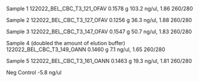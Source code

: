 Sample 1
	122022_BEL_CBC_T3_121_OFAV
	   0.1578 g
		103.2 ng/ul, 
	    1.86 260/280
	  
Sample 2
	122022_BEL_CBC_T3_127_OFAV
	0.1256 g
	36.3 ng/ul, 
	1.88 260/280
	  
Sample 3
	122022_BEL_CBC_T3_147_OFAV
	0.1547 g
	   50.7 ng/ul, 
	   1.83 260/280
	 
Sample 4 (doubled the amount of elution buffer)
	122022_BEL_CBC_T3_149_OANN
	   0.1460 g
	  7.1 ng/ul, 
	  1.65 260/280
	  
Sample 5
	122022_BEL_CBC_T3_161_OANN
	   0.1463 g
	  19.3 ng/ul, 
	  1.81 260/280

Neg Control
	-5.8 ng/ul